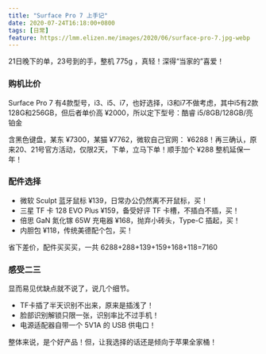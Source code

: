 ```yaml
---
title: "Surface Pro 7 上手记"
date: 2020-07-24T16:18:00+0800
tags: [日常]
feature: https://lmm.elizen.me/images/2020/06/surface-pro-7.jpg-webp
---
```


21日晚下的单，23号到的手，整机 775g ，真轻！深得“当家的”喜爱！

### 购机比价

Surface Pro 7 有4款型号，i3、i5、i7，也好选择，i3和i7不做考虑，其中i5有2款128G和256GB，但后者单价高 ¥2000，所以定下型号：酷睿 i5/8GB/128GB/亮铂金

含黑色键盘，某东 ¥7300，某猫 ¥7762，微软自己官网： ¥6288！再三确认，原来20、21号官方活动，仅限2天，下单，立马下单！顺手加个 ¥288 整机延保一年！

<!--more-->

### 配件选择

- 微软 Sculpt 蓝牙鼠标 ¥139，日常办公仍然离不开鼠标，买！
- 三星 TF 卡 128 EVO Plus ¥159，备受好评 TF 卡槽，不插白不插，买！
- 倍思 GaN 氮化镓 65W 充电器 ¥168，抛弃小砖头，Type-C 插起，买！
- 内胆包 ¥118，传统美德配个包，买！

省下差价，配件买买买，一共 6288+288+139+159+168+118=7160

### 感受二三

显而易见优缺点就不说了，说几个细节。

- TF卡插了半天识别不出来，原来是插浅了！
- 脸部识别解锁只限一张，识别率比不过手机！
- 电源适配器自带一个 5V1A 的 USB 供电口！

整体来说，是个好产品！但，让我选择的话还是倾向于苹果全家桶！